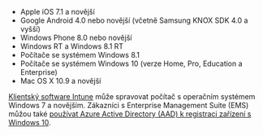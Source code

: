 
  - Apple iOS 7.1 a novější
  - Google Android 4.0 nebo novější (včetně Samsung KNOX SDK 4.0 a vyšší)
  - Windows Phone 8.0 nebo novější
  - Windows RT a Windows 8.1 RT
  - Počítače se systémem Windows 8.1
  - Počítače se systémem Windows 10 (verze Home, Pro, Education a Enterprise)
  - Mac OS X 10.9 a novější

[Klientský software Intune](/intune/deploy-use/manage-windows-pcs-with-microsoft-intune) může spravovat počítač s operačním systémem Windows 7 a novějším. Zákazníci s Enterprise Management Suite (EMS) můžou také [používat Azure Active Directory (AAD) k registraci zařízení s Windows 10](https://docs.microsoft.com/active-directory/active-directory-azureadjoin-windows10-devices-overview).


<!--HONumber=Jul16_HO3-->


